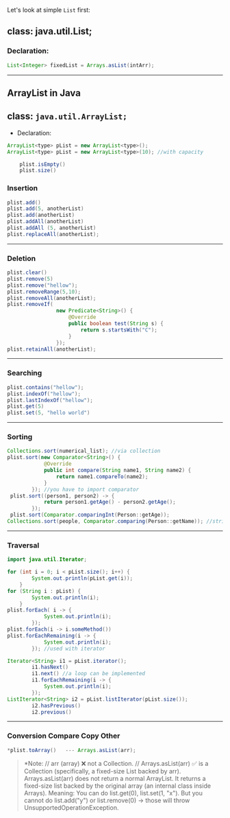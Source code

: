 Let's look at simple `List` first:

## class: java.util.List;

### Declaration:

```java
List<Integer> fixedList = Arrays.asList(intArr);
```
---

## ArrayList in Java

## class: `java.util.ArrayList;`

- Declaration: 

```java
ArrayList<type> pList = new ArrayList<type>();
ArrayList<type> pList = new ArrayList<type>(10); //with capacity

    plist.isEmpty()
    plist.size()
```
### Insertion
```java
plist.add()
plist.add(5, anotherList)
plist.add(anotherList)
plist.addAll(anotherList)
plist.addAll (5, anotherList)
plist.replaceAll(anotherList);
```
---
### Deletion
```java
plist.clear()
plist.remove(5)
plist.remove("hellow");
plist.removeRange(5,10);
plist.removeAll(anotherList);
plist.removeIf(
                new Predicate<String>() {
                    @Override
                    public boolean test(String s) {
                        return s.startsWith("C");
                    }
                });
plist.retainAll(anotherList);
```
---
### Searching
```java
plist.contains("hellow");
plist.indexOf("hellow");
plist.lastIndexOf("hellow");
plist.get(5)
plist.set(5, "hello world")
```
---
### Sorting
```java
Collections.sort(numerical_list); //via collection
plist.sort(new Comparator<String>() {
            @Override
            public int compare(String name1, String name2) {
                return name1.compareTo(name2);
            }
        }); //you have to import comparator
 plist.sort((person1, person2) -> {
            return person1.getAge() - person2.getAge();
        });
 plist.sort(Comparator.comparingInt(Person::getAge));
Collections.sort(people, Comparator.comparing(Person::getName)); //string -via collection
```
---
### Traversal
```java
import java.util.Iterator;

for (int i = 0; i < pList.size(); i++) {
        System.out.println(pList.get(i));
    }
for (String i : pList) {
        System.out.println(i);
    }
plist.forEach( i -> {
            System.out.println(i);
        });
plist.forEach(i -> i.someMethod()) 
plist.forEachRemaining(i -> {
            System.out.println(i);
        }); //used with iterator

Iterator<String> i1 = pList.iterator();
        i1.hasNext()
        i1.next() //a loop can be implemented
        i1.forEachRemaining(i -> {
            System.out.println(i);
        });
ListIterator<String> i2 = pList.listIterator(pList.size());
        i2.hasPrevious()
        i2.previous()
```
---
### Conversion Compare Copy Other
```java
*plist.toArray()   --- Arrays.asList(arr); 
```
> *Note: 
>    // arr (array) ❌ not a Collection.
>    // Arrays.asList(arr) ✅ is a Collection (specifically, a fixed-size List backed by arr).
>    Arrays.asList(arr) does not return a normal ArrayList.
>    It returns a fixed-size list backed by the original array (an internal class inside Arrays).
>    Meaning:
    You can do list.get(0), list.set(1, "x").
    But you cannot do list.add("y") or list.remove(0) → those will throw UnsupportedOperationException.
